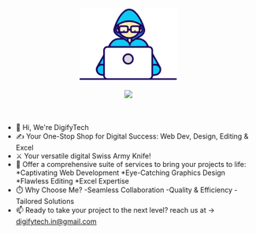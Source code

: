 <p align="center">
  <img src="https://github.com/RahulSurana123/RahulSurana123/blob/main/Developer.gif" width="200px"> <br>
  <br>
  <img height="300em"src="https://cdna.artstation.com/p/assets/images/images/035/693/656/original/gwyneth-balucio-hello-world.gif?1615642877" alt"hello world"> <br><br><br>
</p>


- 👋 Hi, We're DigifyTech 
- ✍️ Your One-Stop Shop for Digital Success: Web Dev, Design, Editing & Excel
- ⚔️ Your versatile digital Swiss Army Knife!
- 👀 Offer a comprehensive suite of services to bring your projects to life: *Captivating Web Development *Eye-Catching Graphics Design *Flawless Editing *Excel Expertise
- ⏱️ Why Choose Me? -Seamless Collaboration -Quality & Efficiency -Tailored Solutions
- 📫 Ready to take your project to the next level? reach us at -> digifytech.in@gmail.com


<p allign="center>
🔗 	[Fiverr](#https://www.fiverr.com/digifytech)

</p>


